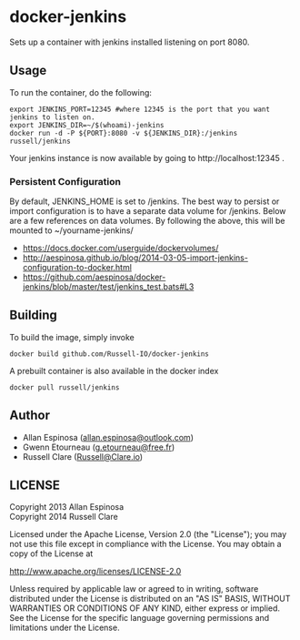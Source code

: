 # docker-jenkins

Sets up a container with jenkins installed listening on port 8080.

## Usage

To run the container, do the following:

    export JENKINS_PORT=12345 #where 12345 is the port that you want jenkins to listen on.
    export JENKINS_DIR=~/$(whoami)-jenkins
    docker run -d -P ${PORT}:8080 -v ${JENKINS_DIR}:/jenkins russell/jenkins
    
Your jenkins instance is now available by going to http://localhost:12345 .

### Persistent Configuration

By default, JENKINS_HOME is set to /jenkins.  The best way to persist or import configuration is to have a separate data volume for /jenkins.  Below are a few references on data volumes.
By following the above, this will be mounted to ~/yourname-jenkins/

  * https://docs.docker.com/userguide/dockervolumes/
  * http://aespinosa.github.io/blog/2014-03-05-import-jenkins-configuration-to-docker.html
  * https://github.com/aespinosa/docker-jenkins/blob/master/test/jenkins_test.bats#L3

## Building

To build the image, simply invoke

    docker build github.com/Russell-IO/docker-jenkins

A prebuilt container is also available in the docker index

    docker pull russell/jenkins


## Author

  * Allan Espinosa (<allan.espinosa@outlook.com>)
  * Gwenn Etourneau (<g.etourneau@free.fr>)
  * Russell Clare (<Russell@Clare.io>)

## LICENSE

Copyright 2013 Allan Espinosa <br>
Copyright 2014 Russell Clare

Licensed under the Apache License, Version 2.0 (the "License");
you may not use this file except in compliance with the License.
You may obtain a copy of the License at

  http://www.apache.org/licenses/LICENSE-2.0

Unless required by applicable law or agreed to in writing, software
distributed under the License is distributed on an "AS IS" BASIS,
WITHOUT WARRANTIES OR CONDITIONS OF ANY KIND, either express or implied.
See the License for the specific language governing permissions and
limitations under the License.
